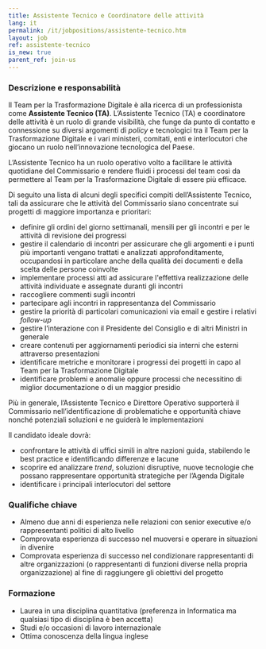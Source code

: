 ```yaml
---
title: Assistente Tecnico e Coordinatore delle attività
lang: it
permalink: /it/jobpositions/assistente-tecnico.htm
layout: job
ref: assistente-tecnico
is_new: true
parent_ref: join-us
---
```


### Descrizione e responsabilità
Il Team per la Trasformazione Digitale è alla ricerca di un professionista come **Assistente Tecnico (TA)**.
L’Assistente Tecnico (TA) e coordinatore delle attività è un ruolo di grande visibilità, che funge da punto di contatto e connessione su diversi argomenti di *policy* e tecnologici tra il Team per la Trasformazione Digitale e i vari ministeri, comitati, enti e interlocutori che giocano un ruolo nell’innovazione tecnologica del Paese.

L’Assistente Tecnico ha un ruolo operativo volto a facilitare le attività quotidiane del Commissario e  rendere fluidi i processi del team così da permettere al Team per la Trasformazione Digitale di essere più efficace.

Di seguito una lista di alcuni degli specifici compiti dell’Assistente Tecnico, tali da assicurare che le attività del Commissario siano concentrate sui progetti di maggiore importanza e prioritari:

- definire gli ordini del giorno settimanali, mensili per gli incontri e per le attività di revisione dei progressi
- gestire il calendario di incontri per assicurare che gli argomenti e i punti più importanti vengano trattati e analizzati approfonditamente, occupandosi in particolare anche della qualità dei documenti e della scelta delle persone coinvolte
- implementare processi atti ad assicurare l'effettiva realizzazione delle attività individuate e assegnate duranti gli incontri
- raccogliere commenti sugli incontri
- partecipare agli incontri in rappresentanza del Commissario
- gestire la priorità di particolari comunicazioni via email e gestire i relativi *follow-up*
- gestire l’interazione con il Presidente del Consiglio e di altri Ministri in generale
- creare contenuti per aggiornamenti periodici sia interni che esterni attraverso presentazioni
- identificare metriche e monitorare i progressi dei progetti in capo al Team per la Trasformazione Digitale
- identificare problemi e anomalie oppure processi che necessitino di miglior documentazione o di un maggior presidio

Più in generale, l’Assistente Tecnico e Direttore Operativo supporterà il Commissario nell’identificazione di problematiche e opportunità chiave nonché potenziali soluzioni e ne guiderà le implementazioni

Il candidato ideale dovrà:
- confrontare le attività di uffici simili in altre nazioni guida, stabilendo le best practice e identificando differenze e lacune
- scoprire ed analizzare *trend*, soluzioni disruptive, nuove tecnologie che possano rappresentare opportunità strategiche per l’Agenda Digitale
- identificare i principali interlocutori del settore

### Qualifiche chiave
- Almeno due anni di esperienza nelle relazioni con senior executive e/o rappresentanti politici di alto livello
- Comprovata esperienza di successo nel muoversi e operare in situazioni in divenire
- Comprovata esperienza di successo nel condizionare rappresentanti di altre organizzazioni (o rappresentanti di funzioni diverse nella propria organizzazione) al fine di raggiungere gli obiettivi del progetto

### Formazione
- Laurea in una disciplina quantitativa (preferenza in Informatica ma qualsiasi tipo di disciplina è ben accetta)
- Studi e/o occasioni di lavoro internazionale
- Ottima conoscenza della lingua inglese

